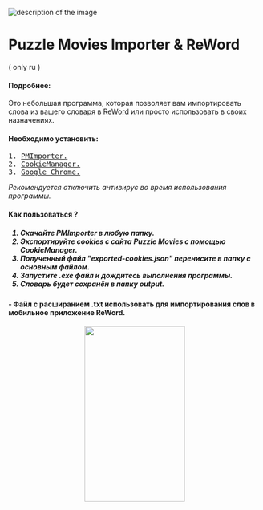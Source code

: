 ![description of the image](https://i.ibb.co/3B5Ws0q/screenshot.png)
# Puzzle Movies Importer & ReWord 
( only ru )
<h4>Подробнее: </h5>
Это небольшая программа, которая позволяет вам импортировать слова из вашего словаря в <a href="https://reword.app/ru/en">ReWord</a> или просто использовать в своих назначениях.
<h4>Необходимо установить:</h5>
<pre>
1. <a href="https://github.com/felamonpardon/puzzle-movies-importer.git">PMImporter.</a>
2. <a href="https://chrome.google.com/webstore/detail/cookiemanager-cookie-edit/hdhngoamekjhmnpenphenpaiindoinpo">CookieManager.</a>
3. <a href="https://www.google.com/intl/ru/chrome/">Google Chrome.</a>
</pre>
<a><i>Рекомендуется отключить антивирус во время использования программы.</i></a>
<h4>Как пользоваться ?<h5>
<ol>
<li> Скачайте PMImporter в любую папку.</li>
<li> Экспортируйте cookies с сайта Puzzle Movies с помощью CookieManager.</li>
<li> Полученный файл "<i>exported-cookies.json</i>" перенисите в папку с основным файлом.</li>
<li> Запустите .exe файл и дождитесь выполнения программы.</li>
<li> Словарь будет сохранён в папку output.</li></ol>

<h4> -  Файл с расширанием .txt использовать для импортирования слов в мобильное приложение ReWord.</h5>
<p align="center">
<img src="https://i.ibb.co/nfNHVn8/screenshot.jpg" width="200" height="350"/>
</p>
